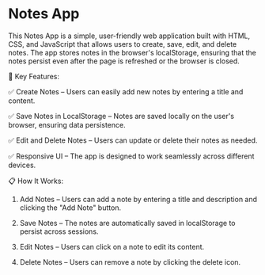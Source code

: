# Notes App

This Notes App is a simple, user-friendly web application built with HTML, CSS, and JavaScript that allows users to create, save, edit, and delete notes. The app stores notes in the browser's localStorage, ensuring that the notes persist even after the page is refreshed or the browser is closed.

🔑 Key Features:

✅ Create Notes – Users can easily add new notes by entering a title and content.

✅ Save Notes in LocalStorage – Notes are saved locally on the user's browser, ensuring data persistence.

✅ Edit and Delete Notes – Users can update or delete their notes as needed.

✅ Responsive UI – The app is designed to work seamlessly across different devices.


📋 How It Works:

1. Add Notes – Users can add a note by entering a title and description and clicking the "Add Note" button.

2. Save Notes – The notes are automatically saved in localStorage to persist across sessions.

3. Edit Notes – Users can click on a note to edit its content.

4. Delete Notes – Users can remove a note by clicking the delete icon.
